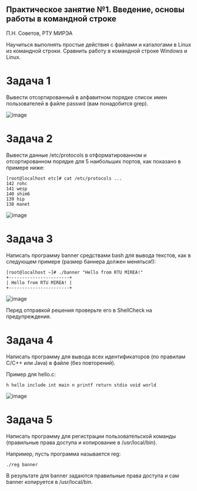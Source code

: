 ## Практическое занятие №1. Введение, основы работы в командной строке

П.Н. Советов, РТУ МИРЭА

Научиться выполнять простые действия с файлами и каталогами в Linux из командной строки. Сравнить работу в командной строке Windows и Linux.

# Задача 1
Вывести отсортированный в алфавитном порядке список имен пользователей в файле passwd (вам понадобится grep).

![image](https://github.com/user-attachments/assets/de02e457-5213-4eac-aede-59a6153575d1)

# Задача 2
Вывести данные /etc/protocols в отформатированном и отсортированном порядке для 5 наибольших портов, как показано в примере ниже:

    [root@localhost etc]# cat /etc/protocols ...
    142 rohc
    141 wesp
    140 shim6
    139 hip
    138 manet
    
![image](https://github.com/user-attachments/assets/48a16b8d-f81b-4573-8d00-f46148f0bff9)

# Задача 3
Написать программу banner средствами bash для вывода текстов, как в следующем примере (размер баннера должен меняться!):

    [root@localhost ~]# ./banner "Hello from RTU MIREA!"
    +-----------------------+
    | Hello from RTU MIREA! |
    +-----------------------+

![image](https://github.com/user-attachments/assets/6061e0da-14ce-4a9c-9af5-e091f4699d07)

Перед отправкой решения проверьте его в ShellCheck на предупреждения.

# Задача 4
Написать программу для вывода всех идентификаторов (по правилам C/C++ или Java) в файле (без повторений).

Пример для hello.c:

    h hello include int main n printf return stdio void world

![image](https://github.com/user-attachments/assets/257f1a45-54e8-457e-b910-8a0b226aa47b)

# Задача 5
Написать программу для регистрации пользовательской команды (правильные права доступа и копирование в /usr/local/bin).

Например, пусть программа называется reg:

    ./reg banner

В результате для banner задаются правильные права доступа и сам banner копируется в /usr/local/bin.


